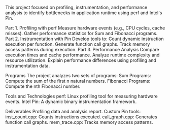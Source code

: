 This project focused on profiling, instrumentation, and performance analysis to identify bottlenecks in application runtime using perf and Intel's Pin.

Part 1. Profiling with perf
Measure hardware events (e.g., CPU cycles, cache misses).
Gather performance statistics for Sum and Fibonacci programs.
Part 2. Instrumentation with Pin
Develop tools to:
Count dynamic instruction execution per function.
Generate function call graphs.
Track memory access patterns during execution.
Part 3. Performance Analysis
Compare execution times and cache performance.
Analyze runtime complexity and resource utilization.
Explain performance differences using profiling and instrumentation data.

Programs
The project analyzes two sets of programs:
Sum Programs: Compute the sum of the first n natural numbers.
Fibonacci Programs: Compute the nth Fibonacci number.

Tools and Technologies
perf: Linux profiling tool for measuring hardware events.
Intel Pin: A dynamic binary instrumentation framework.

Deliverables
Profiling data and analysis report.
Custom Pin tools:
inst_count.cpp: Counts instructions executed.
call_graph.cpp: Generates function call graphs.
mem_trace.cpp: Tracks memory access patterns.

